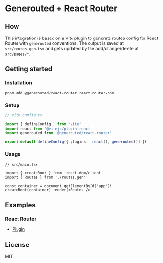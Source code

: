 # Generouted + React Router

## How

This integration is based on a Vite plugin to generate routes config for React Router with `generouted` conventions. The output is saved at `src/routes.gen.tsx` and gets updated by the add/change/delete at `src/pages/*`.

## Getting started

### Installation

```shell
pnpm add @generouted/react-router react-router-dom
```

### Setup

```ts
// vite.config.ts

import { defineConfig } from 'vite'
import react from '@vitejs/plugin-react'
import generouted from '@generouted/react-router'

export default defineConfig({ plugins: [react(), generouted()] })
```

### Usage

```tsx
// src/main.tsx

import { createRoot } from 'react-dom/client'
import { Routes } from './routes.gen'

const container = document.getElementById('app')!
createRoot(container).render(<Routes />)
```

## Examples

### React Router

- [Plugin](../../examples/react-router/plugin)

## License

MIT
